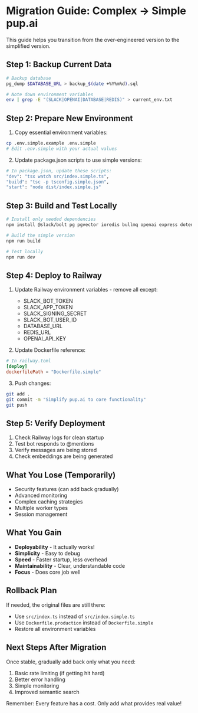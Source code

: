 # Migration Guide: Complex → Simple pup.ai

This guide helps you transition from the over-engineered version to the simplified version.

## Step 1: Backup Current Data

```bash
# Backup database
pg_dump $DATABASE_URL > backup_$(date +%Y%m%d).sql

# Note down environment variables
env | grep -E "(SLACK|OPENAI|DATABASE|REDIS)" > current_env.txt
```

## Step 2: Prepare New Environment

1. Copy essential environment variables:
```bash
cp .env.simple.example .env.simple
# Edit .env.simple with your actual values
```

2. Update package.json scripts to use simple versions:
```bash
# In package.json, update these scripts:
"dev": "tsx watch src/index.simple.ts",
"build": "tsc -p tsconfig.simple.json",
"start": "node dist/index.simple.js"
```

## Step 3: Build and Test Locally

```bash
# Install only needed dependencies
npm install @slack/bolt pg pgvector ioredis bullmq openai express dotenv

# Build the simple version
npm run build

# Test locally
npm run dev
```

## Step 4: Deploy to Railway

1. Update Railway environment variables - remove all except:
   - SLACK_BOT_TOKEN
   - SLACK_APP_TOKEN
   - SLACK_SIGNING_SECRET
   - SLACK_BOT_USER_ID
   - DATABASE_URL
   - REDIS_URL
   - OPENAI_API_KEY

2. Update Dockerfile reference:
```toml
# In railway.toml
[deploy]
dockerfilePath = "Dockerfile.simple"
```

3. Push changes:
```bash
git add .
git commit -m "Simplify pup.ai to core functionality"
git push
```

## Step 5: Verify Deployment

1. Check Railway logs for clean startup
2. Test bot responds to @mentions
3. Verify messages are being stored
4. Check embeddings are being generated

## What You Lose (Temporarily)

- Security features (can add back gradually)
- Advanced monitoring
- Complex caching strategies
- Multiple worker types
- Session management

## What You Gain

- **Deployability** - It actually works!
- **Simplicity** - Easy to debug
- **Speed** - Faster startup, less overhead
- **Maintainability** - Clear, understandable code
- **Focus** - Does core job well

## Rollback Plan

If needed, the original files are still there:
- Use `src/index.ts` instead of `src/index.simple.ts`
- Use `Dockerfile.production` instead of `Dockerfile.simple`
- Restore all environment variables

## Next Steps After Migration

Once stable, gradually add back only what you need:
1. Basic rate limiting (if getting hit hard)
2. Better error handling
3. Simple monitoring
4. Improved semantic search

Remember: Every feature has a cost. Only add what provides real value!